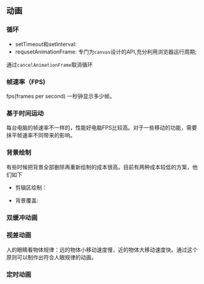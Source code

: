 ## 动画

### 循环

* setTimeout和setInterval: 
* requsetAnimationFrame: 专门为`canvas`设计的API,充分利用浏览器运行周期;


通过`cancelAnimationFrame`取消循环


### 帧速率（FPS)
fps(frames per second) 一秒钟显示多少帧。 


### 基于时间运动
每台电脑的帧速率不一样的，性能好电脑FPS比较高。对于一些移动的功能，需要抹平帧速率不同带来的影响。

### 背景绘制
有些时候把背景全部删除再重新绘制的成本很高。目前有两种成本较低的方案，他们如下

* 剪辑区绘制：

* 背景覆盖:

### 双缓冲动画

### 视差动画
人的眼睛看物体规律：远的物体小移动速度慢，近的物体大移动速度快。通过这个原则可以制作出符合人眼规律的动画。

### 定时动画



